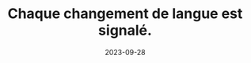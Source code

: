 ---
N: '127'
Rubrique: Internationalisation
title: Chaque changement de langue est signalé. 
detail: Chaque changement de langue est signalé. 
categories: [" Internationalisation"]
agrege: O4127-E038
opquast: '4 127'
indiceebook: '38'
description: "Règle n° 038"
weight:  038
actif: '1'
layout: rules
date: 2023-09-28
tags: ["", ""]
objectif: ["", ""]
Meo: ""
Controle: ""
Author: "Opquast"
steps: ["", ""]
---